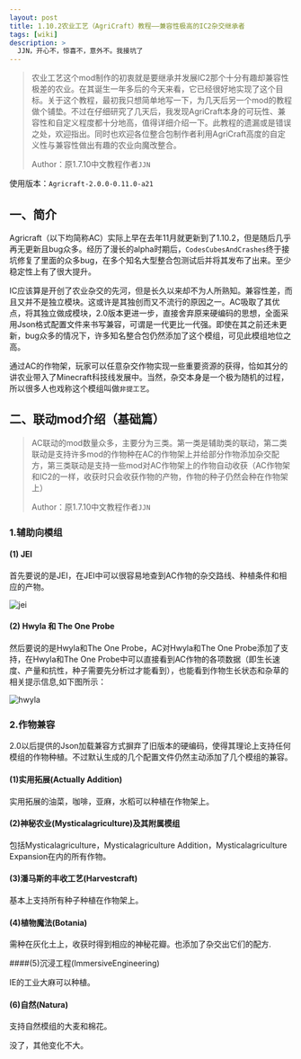 ```yaml
---
layout: post
title: 1.10.2农业工艺（AgriCraft）教程——兼容性极高的IC2杂交继承者
tags: [wiki]
description: >
  JJN，开心不，惊喜不，意外不。我接坑了
---
```


> 农业工艺这个mod制作的初衷就是要继承并发展IC2那个十分有趣却兼容性极差的农业。在其诞生一年多后的今天来看，它已经很好地实现了这个目标。关于这个教程，最初我只想简单地写一下，为几天后另一个mod的教程做个铺垫。不过在仔细研究了几天后，我发现AgriCraft本身的可玩性、兼容性和自定义程度都十分地高，值得详细介绍一下。此教程的遗漏或是错误之处，欢迎指出。同时也欢迎各位整合包制作者利用AgriCraft高度的自定义性与兼容性做出有趣的农业向魔改整合。
>
> Author：原1.7.10中文教程作者`JJN`

使用版本：`Agricraft-2.0.0-0.11.0-a21`

## 一、简介

Agricraft（以下均简称AC）实际上早在去年11月就更新到了1.10.2，但是随后几乎再无更新且bug众多。经历了漫长的alpha时期后，`CodesCubesAndCrashes`终于接坑修复了里面的众多bug，在多个知名大型整合包测试后并将其发布了出来。至少稳定性上有了很大提升。

IC应该算是开创了农业杂交的先河，但是长久以来却不为人所熟知。兼容性差，而且又并不是独立模块。这或许是其独创而又不流行的原因之一。AC吸取了其优点，将其独立做成模块，2.0版本更进一步，直接舍弃原来硬编码的思想，全面采用Json格式配置文件来书写兼容，可谓是一代更比一代强。即使在其之前还未更新，bug众多的情况下，许多知名整合包仍然添加了这个模组，可见此模组地位之高。

通过AC的作物架，玩家可以任意杂交作物实现一些重要资源的获得，恰如其分的讲农业带入了Minecraft科技线发展中。当然，杂交本身是一个极为随机的过程，所以很多人也戏称这个模组叫做`非提工艺`。

## 二、联动mod介绍（基础篇）

> AC联动的mod数量众多，主要分为三类。第一类是辅助类的联动，第二类联动是支持许多mod的作物种在AC的作物架上并给部分作物添加杂交配方，第三类联动是支持一些mod对AC作物架上的作物自动收获（AC作物架和IC2的一样，收获时只会收获作物的产物，作物的种子仍然会种在作物架上）
>
> Author：原1.7.10中文教程作者`JJN`

### 1.辅助向模组

#### (1) JEI

首先要说的是JEI，在JEI中可以很容易地查到AC作物的杂交路线、种植条件和相应的产物。

![jei](https://public.lightpic.info/image/58F7_59F47C4D0.jpg)



#### (2) Hwyla 和 The One Probe

然后要说的是Hwyla和The One Probe，AC对Hwyla和The One Probe添加了支持，在Hwyla和The One Probe中可以直接看到AC作物的各项数据（即生长速度、产量和抗性，种子需要先分析过才能看到），也能看到作物生长状态和杂草的相关提示信息,如下图所示：

![hwyla](https://public.lightpic.info/image/A163_59F47BD40.jpg)

### 2.作物兼容

2.0以后提供的Json加载兼容方式摒弃了旧版本的硬编码，使得其理论上支持任何模组的作物种植。不过默认生成的几个配置文件仍然主动添加了几个模组的兼容。

#### (1)实用拓展(Actually Addition)

实用拓展的油菜，咖啡，亚麻，水稻可以种植在作物架上。

#### (2)神秘农业(Mysticalagriculture)及其附属模组

包括Mysticalagriculture，Mysticalagriculture Addition，Mysticalagriculture Expansion在内的所有作物。

#### (3)潘马斯的丰收工艺(Harvestcraft)

基本上支持所有种子种植在作物架上。

#### (4)植物魔法(Botania)

需种在灰化土上，收获时得到相应的神秘花瓣。也添加了杂交出它们的配方.

####(5)沉浸工程(ImmersiveEngineering)

IE的工业大麻可以种植。

#### (6)自然(Natura)

支持自然模组的大麦和棉花。



没了，其他变化不大。